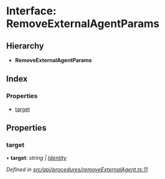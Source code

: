# Interface: RemoveExternalAgentParams

## Hierarchy

* **RemoveExternalAgentParams**

## Index

### Properties

* [target](removeexternalagentparams.md#target)

## Properties

###  target

• **target**: *string | [Identity](../classes/identity.md)*

*Defined in [src/api/procedures/removeExternalAgent.ts:11](https://github.com/PolymathNetwork/polymesh-sdk/blob/da0f7fd7/src/api/procedures/removeExternalAgent.ts#L11)*
